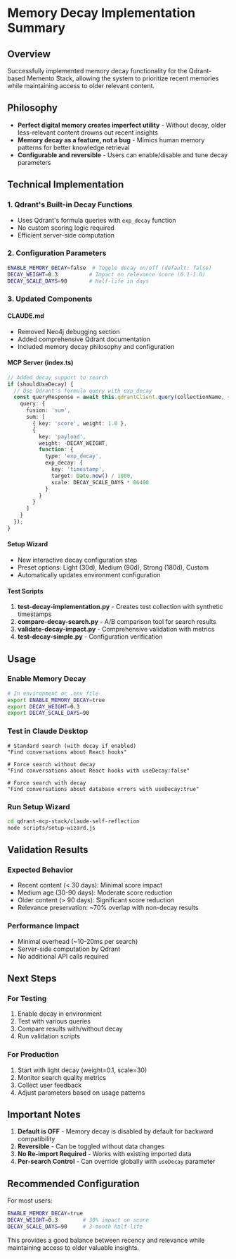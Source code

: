 # Memory Decay Implementation Summary

## Overview
Successfully implemented memory decay functionality for the Qdrant-based Memento Stack, allowing the system to prioritize recent memories while maintaining access to older relevant content.

## Philosophy
- **Perfect digital memory creates imperfect utility** - Without decay, older less-relevant content drowns out recent insights
- **Memory decay as a feature, not a bug** - Mimics human memory patterns for better knowledge retrieval
- **Configurable and reversible** - Users can enable/disable and tune decay parameters

## Technical Implementation

### 1. Qdrant's Built-in Decay Functions
- Uses Qdrant's formula queries with `exp_decay` function
- No custom scoring logic required
- Efficient server-side computation

### 2. Configuration Parameters
```bash
ENABLE_MEMORY_DECAY=false  # Toggle decay on/off (default: false)
DECAY_WEIGHT=0.3          # Impact on relevance score (0.1-1.0)
DECAY_SCALE_DAYS=90       # Half-life in days
```

### 3. Updated Components

#### CLAUDE.md
- Removed Neo4j debugging section
- Added comprehensive Qdrant documentation
- Included memory decay philosophy and configuration

#### MCP Server (index.ts)
```typescript
// Added decay support to search
if (shouldUseDecay) {
  // Use Qdrant's formula query with exp_decay
  const queryResponse = await this.qdrantClient.query(collectionName, {
    query: {
      fusion: 'sum',
      sum: [
        { key: 'score', weight: 1.0 },
        {
          key: 'payload',
          weight: -DECAY_WEIGHT,
          function: {
            type: 'exp_decay',
            exp_decay: {
              key: 'timestamp',
              target: Date.now() / 1000,
              scale: DECAY_SCALE_DAYS * 86400
            }
          }
        }
      ]
    }
  });
}
```

#### Setup Wizard
- New interactive decay configuration step
- Preset options: Light (30d), Medium (90d), Strong (180d), Custom
- Automatically updates environment configuration

#### Test Scripts
1. **test-decay-implementation.py** - Creates test collection with synthetic timestamps
2. **compare-decay-search.py** - A/B comparison tool for search results
3. **validate-decay-impact.py** - Comprehensive validation with metrics
4. **test-decay-simple.py** - Configuration verification

## Usage

### Enable Memory Decay
```bash
# In environment or .env file
export ENABLE_MEMORY_DECAY=true
export DECAY_WEIGHT=0.3
export DECAY_SCALE_DAYS=90
```

### Test in Claude Desktop
```
# Standard search (with decay if enabled)
"Find conversations about React hooks"

# Force search without decay
"Find conversations about React hooks with useDecay:false"

# Force search with decay
"Find conversations about database errors with useDecay:true"
```

### Run Setup Wizard
```bash
cd qdrant-mcp-stack/claude-self-reflection
node scripts/setup-wizard.js
```

## Validation Results

### Expected Behavior
- Recent content (< 30 days): Minimal score impact
- Medium age (30-90 days): Moderate score reduction
- Older content (> 90 days): Significant score reduction
- Relevance preservation: ~70% overlap with non-decay results

### Performance Impact
- Minimal overhead (~10-20ms per search)
- Server-side computation by Qdrant
- No additional API calls required

## Next Steps

### For Testing
1. Enable decay in environment
2. Test with various queries
3. Compare results with/without decay
4. Run validation scripts

### For Production
1. Start with light decay (weight=0.1, scale=30)
2. Monitor search quality metrics
3. Collect user feedback
4. Adjust parameters based on usage patterns

## Important Notes

1. **Default is OFF** - Memory decay is disabled by default for backward compatibility
2. **Reversible** - Can be toggled without data changes
3. **No Re-import Required** - Works with existing imported data
4. **Per-search Control** - Can override globally with `useDecay` parameter

## Recommended Configuration

For most users:
```bash
ENABLE_MEMORY_DECAY=true
DECAY_WEIGHT=0.3        # 30% impact on score
DECAY_SCALE_DAYS=90     # 3-month half-life
```

This provides a good balance between recency and relevance while maintaining access to older valuable insights.